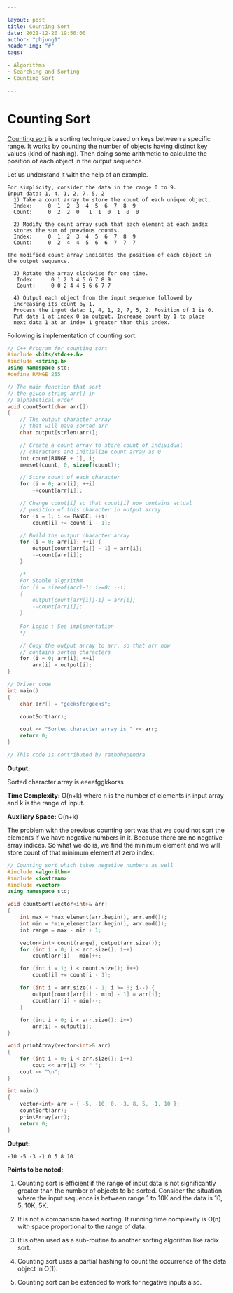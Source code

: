 ```yaml
---

layout: post
title: Counting Sort
date: 2021-12-20 19:50:00
author: "phjung1"
header-img: "#"
tags:

- Algorithms
- Searching and Sorting
- Counting Sort

---
```


# Counting Sort



[Counting sort](http://en.wikipedia.org/wiki/Counting_sort) is a sorting technique based on keys between a specific range. It works by counting the number of objects having distinct key values (kind of hashing). Then doing some arithmetic to calculate the position of each object in the output sequence.

Let us understand it with the help of an example.



    For simplicity, consider the data in the range 0 to 9. 
    Input data: 1, 4, 1, 2, 7, 5, 2
      1) Take a count array to store the count of each unique object.
      Index:     0  1  2  3  4  5  6  7  8  9
      Count:     0  2  2  0   1  1  0  1  0  0
    
      2) Modify the count array such that each element at each index 
      stores the sum of previous counts. 
      Index:     0  1  2  3  4  5  6  7  8  9
      Count:     0  2  4  4  5  6  6  7  7  7
    
    The modified count array indicates the position of each object in 
    the output sequence.
    
      3) Rotate the array clockwise for one time.
       Index:     0 1 2 3 4 5 6 7 8 9
       Count:     0 0 2 4 4 5 6 6 7 7
      
      4) Output each object from the input sequence followed by 
      increasing its count by 1.
      Process the input data: 1, 4, 1, 2, 7, 5, 2. Position of 1 is 0.
      Put data 1 at index 0 in output. Increase count by 1 to place 
      next data 1 at an index 1 greater than this index.



Following is implementation of counting sort.



```cpp
// C++ Program for counting sort
#include <bits/stdc++.h>
#include <string.h>
using namespace std;
#define RANGE 255

// The main function that sort
// the given string arr[] in
// alphabetical order
void countSort(char arr[])
{
	// The output character array
	// that will have sorted arr
	char output[strlen(arr)];

	// Create a count array to store count of individual
	// characters and initialize count array as 0
	int count[RANGE + 1], i;
	memset(count, 0, sizeof(count));

	// Store count of each character
	for (i = 0; arr[i]; ++i)
		++count[arr[i]];

	// Change count[i] so that count[i] now contains actual
	// position of this character in output array
	for (i = 1; i <= RANGE; ++i)
		count[i] += count[i - 1];

	// Build the output character array
	for (i = 0; arr[i]; ++i) {
		output[count[arr[i]] - 1] = arr[i];
		--count[arr[i]];
	}

	/*
	For Stable algorithm
	for (i = sizeof(arr)-1; i>=0; --i)
	{
		output[count[arr[i]]-1] = arr[i];
		--count[arr[i]];
	}
	
	For Logic : See implementation
	*/

	// Copy the output array to arr, so that arr now
	// contains sorted characters
	for (i = 0; arr[i]; ++i)
		arr[i] = output[i];
}

// Driver code
int main()
{
	char arr[] = "geeksforgeeks";

	countSort(arr);

	cout << "Sorted character array is " << arr;
	return 0;
}

// This code is contributed by rathbhupendra

```

**Output:**

Sorted character array is eeeefggkkorss



**Time Complexity:** O(n+k) where n is the number of elements in input array and k is the range of input.



**Auxiliary Space:** O(n+k)



The problem with the previous counting sort was that we could not sort the elements if we have negative numbers in it. Because there are no negative array indices. So what we do is, we find the minimum element and we will store count of that minimum element at zero index.



```cpp
// Counting sort which takes negative numbers as well
#include <algorithm>
#include <iostream>
#include <vector>
using namespace std;

void countSort(vector<int>& arr)
{
	int max = *max_element(arr.begin(), arr.end());
	int min = *min_element(arr.begin(), arr.end());
	int range = max - min + 1;

	vector<int> count(range), output(arr.size());
	for (int i = 0; i < arr.size(); i++)
		count[arr[i] - min]++;

	for (int i = 1; i < count.size(); i++)
		count[i] += count[i - 1];

	for (int i = arr.size() - 1; i >= 0; i--) {
		output[count[arr[i] - min] - 1] = arr[i];
		count[arr[i] - min]--;
	}

	for (int i = 0; i < arr.size(); i++)
		arr[i] = output[i];
}

void printArray(vector<int>& arr)
{
	for (int i = 0; i < arr.size(); i++)
		cout << arr[i] << " ";
	cout << "\n";
}

int main()
{
	vector<int> arr = { -5, -10, 0, -3, 8, 5, -1, 10 };
	countSort(arr);
	printArray(arr);
	return 0;
}

```

**Output:**

    -10 -5 -3 -1 0 5 8 10 



**Points to be noted:**

1. Counting sort is efficient if the range of input data is not significantly greater than the number of objects to be sorted. Consider the situation where the input sequence is between range 1 to 10K and the data is 10, 5, 10K, 5K.

2. It is not a comparison based sorting. It running time complexity is O(n) with space proportional to the range of data.

3. It is often used as a sub-routine to another sorting algorithm like radix sort.

4. Counting sort uses a partial hashing to count the occurrence of the data object in O(1).

5. Counting sort can be extended to work for negative inputs also.


